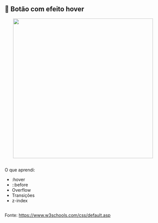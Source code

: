 ## 🔘 Botão com efeito hover

<div align="center">
  <img height="450em" src="https://user-images.githubusercontent.com/99842806/160924688-2ac90041-3d73-4efa-969b-2c9c3711a134.gif"/>
</div>

##

O que aprendi:

- :hover
- ::before
- Overflow
- Transições
- z-index

##

Fonte:
https://www.w3schools.com/css/default.asp
